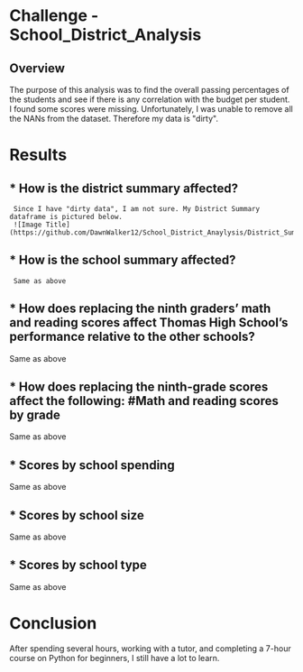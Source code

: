 # Challenge - School_District_Analysis

## Overview 
The purpose of this analysis was to find the overall passing percentages of the students and see if there is any correlation with the budget per student. I found some scores were missing. Unfortunately, I was unable to remove all the NANs from the dataset. Therefore my data is "dirty".

# Results

## * How is the district summary affected?
     Since I have "dirty data", I am not sure. My District Summary dataframe is pictured below.
     ![Image Title](https://github.com/DawnWalker12/School_District_Anaylysis/District_Summary_DF.png)
     

## * How is the school summary affected?
     Same as above

## * How does replacing the ninth graders’ math and reading scores affect Thomas High School’s performance relative to the other schools?

Same as above
## * How does replacing the ninth-grade scores affect the following: #Math and reading scores by grade

Same as above

## * Scores by school spending

Same as above

## * Scores by school size

Same as above

## * Scores by school type

Same as above

# Conclusion

After spending several hours, working with a tutor, and completing a 7-hour course on Python for beginners, I still have a lot to learn.
